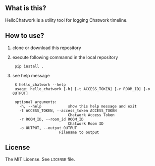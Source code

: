 ## What is this?

HelloChatwork is a utility tool for logging Chatwork timeline.

## How to use?

1. clone or download this repository

2. execute following commannd in the local repository

        pip install .

3. see help message

        $ hello_chatwork --help
        usage: hello_chatwork [-h] [-t ACCESS_TOKEN] [-r ROOM_ID] [-o OUTPUT]

        optional arguments:
          -h, --help            show this help message and exit
          -t ACCESS_TOKEN, --access_token ACCESS_TOKEN
                                Chatwork Access Token
          -r ROOM_ID, --room_id ROOM_ID
                                Chatwork Room ID
          -o OUTPUT, --output OUTPUT
                            Filename to output

## License

The MIT License. See `LICENSE` file.
